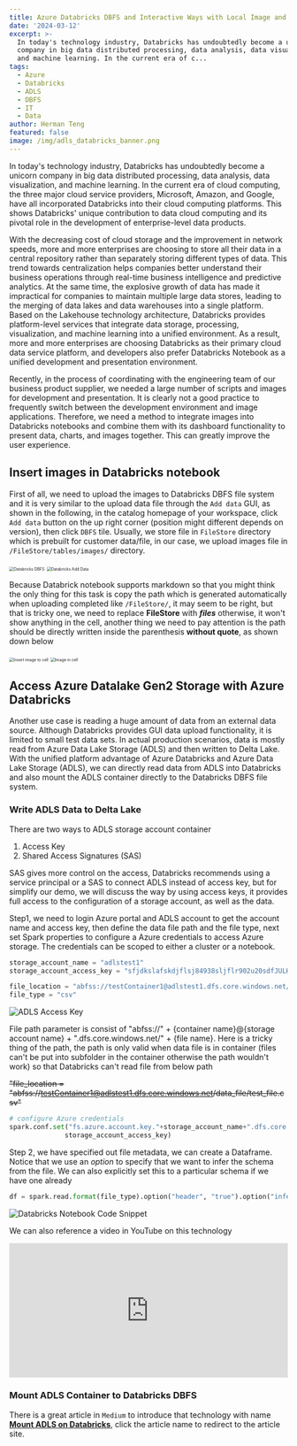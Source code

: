```yaml
---
title: Azure Databricks DBFS and Interactive Ways with Local Image and Azure ADLS
date: '2024-03-12'
excerpt: >-
  In today's technology industry, Databricks has undoubtedly become a unicorn
  company in big data distributed processing, data analysis, data visualization,
  and machine learning. In the current era of c...
tags:
  - Azure
  - Databricks
  - ADLS
  - DBFS
  - IT
  - Data
author: Herman Teng
featured: false
image: /img/adls_databricks_banner.png
---
```


In today's technology industry, Databricks has undoubtedly become a unicorn company in big data distributed processing, data analysis, data visualization, and machine learning. In the current era of cloud computing, the three major cloud service providers, Microsoft, Amazon, and Google, have all incorporated Databricks into their cloud computing platforms. This shows Databricks' unique contribution to data cloud computing and its pivotal role in the development of enterprise-level data products.

With the decreasing cost of cloud storage and the improvement in network speeds, more and more enterprises are choosing to store all their data in a central repository rather than separately storing different types of data. This trend towards centralization helps companies better understand their business operations through real-time business intelligence and predictive analytics. At the same time, the explosive growth of data has made it impractical for companies to maintain multiple large data stores, leading to the merging of data lakes and data warehouses into a single platform. Based on the Lakehouse technology architecture, Databricks provides platform-level services that integrate data storage, processing, visualization, and machine learning into a unified environment. As a result, more and more enterprises are choosing Databricks as their primary cloud data service platform, and developers also prefer Databricks Notebook as a unified development and presentation environment.



Recently, in the process of coordinating with the engineering team of our business product supplier, we needed a large number of scripts and images for development and presentation. It is clearly not a good practice to frequently switch between the development environment and image applications. Therefore, we need a method to integrate images into Databricks notebooks and combine them with its dashboard functionality to present data, charts, and images together. This can greatly improve the user experience.

## Insert images in Databricks notebook

First of all, we need to upload the images to Databricks DBFS file system and it is very similar to the upload data file through the `Add data` GUI, as shown in the following, in the catalog homepage of your workspace, click `Add data` button on the up right corner (position might different depends on version), then click `DBFS` tile. Usually, we store file in `FileStore` directory which is prebuilt for customer data/file, in our case, we upload images file in `/FileStore/tables/images/` directory.

<img src="https://i.ibb.co/NCcFbgQ/IMG-20240321-083003.jpg" alt="Databricks DBFS" style="zoom:50%;" />

<img src="https://i.ibb.co/4Kk6cq8/IMG-20240321-085452.jpg" alt="Databricks Add Data" style="zoom:50%;" />

Because Databrick notebook supports markdown so that you might think the only thing for this task is copy the path which is generated automatically when uploading completed like `/FileStore/`, it may seem to be right, but that is tricky one, we need to replace **FileStore** with ***files*** otherwise, it won't show anything in the cell, another thing we need to pay attention is the path should be directly written inside the parenthesis **without quote**, as shown down below

<img src="https://i.ibb.co/5WhpzTj/IMG-20240321-091915.jpg" alt="Insert image to cell" style="zoom:50%;" />

<img src="https://i.ibb.co/9WR9PjD/IMG-20240321-091941.jpg" alt="Image in cell" style="zoom:50%;" />

## Access Azure Datalake Gen2 Storage with Azure Databricks

Another use case is reading a huge amount of data from an external data source. Although Databricks provides GUI data upload functionality, it is limited to small test data sets. In actual production scenarios, data is mostly read from Azure Data Lake Storage (ADLS) and then written to Delta Lake. With the unified platform advantage of Azure Databricks and Azure Data Lake Storage (ADLS), we can directly read data from ADLS into Databricks and also mount the ADLS container directly to the Databricks DBFS file system.

### Write ADLS Data to Delta Lake

There are two ways to ADLS storage account container

1. Access Key
2. Shared Access Signatures (SAS)

SAS gives more control on the access, Databricks recommends using a service principal or a SAS to connect ADLS instead of access key, but for simplify our demo, we will discuss the way by using access keys, it provides full access to the configuration of a storage account, as well as the data.

Step1, we need to login Azure portal and ADLS account to get the account name and access key, then define the data file path and the file type, next set Spark properties to configure a Azure credentials to access Azure storage. The credentials can be scoped to either a cluster or a notebook.

```python
storage_account_name = "adlstest1"
storage_account_access_key = "sfjdkslafskdjflsj84938sljflr902u20sdfJULHHH830=="
```

```python
file_location = "abfss://testContainer1@adlstest1.dfs.core.windows.net/test_file.csv"
file_type = "csv"
```

![ADLS Access Key](https://i.ibb.co/DkLLgkC/IMG-20240321-172554.jpg)

File path parameter is consist of "abfss://" + {container name}@{storage account name} + ".dfs.core.windows.net/" + {file name}. Here is a tricky thing of the path, the path is only valid when data file is in container (files can't be put into subfolder in the container otherwise the path wouldn't work) so that Databricks can't read file from below path

~~"file_location = "abfss://testContainer1@adlstest1.dfs.core.windows.net/data_file/test_file.csv"~~

```python
# configure Azure credentials
spark.conf.set("fs.azure.account.key."+storage_account_name+".dfs.core.windows.net",
              storage_account_access_key)
```

Step 2, we have specified out file metadata, we can create a Dataframe. Notice that we use an *option* to specify that we want to infer the schema from the file. We can also explicitly set this to a particular schema if we have one already

~~~python
df = spark.read.format(file_type).option("header", "true").option("inferSchema", "true").load(file_location)
~~~

![Databricks Notebook Code Snippet](https://i.ibb.co/2659hSR/IMG-20240321-215327.jpg)

We can also reference a video in YouTube on this technology

<div style="padding:48.17% 0 0 0;position:relative;">
<iframe width="560" height="315" src="https://www.youtube.com/embed/M11IIy8UXR8?si=uiMdwaY1ML3yvlST" title="YouTube video player" frameborder="0" allow="accelerometer; autoplay; clipboard-write; encrypted-media; gyroscope; picture-in-picture; web-share" referrerpolicy="strict-origin-when-cross-origin" allowfullscreen style="position:absolute;top:0;left:0;width:100%;height:100%;"></iframe>
</div>



### Mount ADLS Container to Databricks DBFS

 There is a great article in `Medium` to introduce that technology with name [**Mount ADLS on Databricks**](https://medium.com/@nakhtar.etc/mount-adls-on-databricks-fe3b54da07be), click the article name to redirect to the article site.
